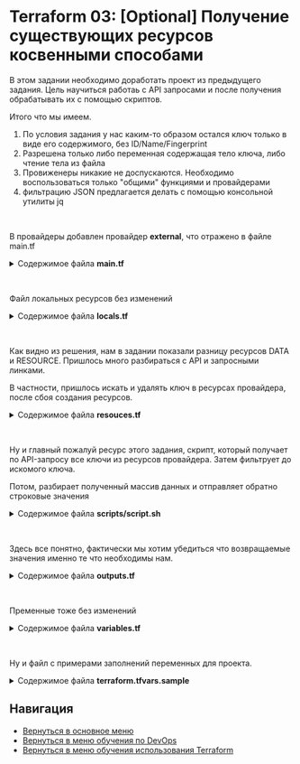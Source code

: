 Terraform 03: [Optional] Получение существующих ресурсов косвенными способами
===

<p>В этом задании необходимо доработать проект из предыдущего задания. Цель научиться работаь с API запросами и после получения обрабатывать их с помощью скриптов.</p>
<p>Итого что мы имеем.</p>

1. По условия задания у нас каким-то образом остался ключ только в виде его содержимого, без ID/Name/Fingerprint
2. Разрешена только либо переменная содержащая тело ключа, либо чтение тела из файла
3. Провиженеры никакие не доспускаются. Необходимо воспользоваться только "общими" функциями и провайдерами
4. фильтрацию JSON предлагается делать с помощью консольной утилиты jq

<br><p>В провайдеры добавлен провайдер <b>external</b>, что отражено в файле main.tf</p>

<details>
<summary>Содержимое файла <b>main.tf</b></summary>

```yml
terraform {
  required_providers {
    digitalocean = {
      source = "digitalocean/digitalocean"
      version = "~> 2.0"
    }
    external = {
      source = "hashicorp/external"
      version = "2.2.3"
    }
  }
}

provider "digitalocean" {
  token = var.do_token
}

provider "external" {
  # Configuration options
}

```

</details>

<br><p>Файл локальных ресурсов без изменений</p>

<details>
<summary>Содержимое файла <b>locals.tf</b></summary>

```yml
locals {
  # Увидел такое решение по пренеймингу размеров VPC
  # Использование:
  # size = local.sizes.nano

  sizes = {
    nano      = "s-1vcpu-1gb"
    micro     = "s-2vcpu-2gb"
    small     = "s-2vcpu-4gb"
    medium    = "s-4vcpu-8gb"
    large     = "s-6vcpu-16gb"
    x-large   = "s-8vcpu-32gb"
    xx-large  = "s-16vcpu-64gb"
    xxx-large = "s-24vcpu-128gb"
    maximum   = "s-32vcpu-192gb"
  }

  # Увидел такое решение по пренеймингу регионов
  # Использование:
  # size = local.regions.frankfurt

  regions = {
    new_york_1    = "nyc1"
    new_york_3    = "nyc3"
    san_francisco = "sfo3"
    amsterdam     = "ams3"
    singapore     = "sgp1"
    london        = "lon1"
    frankfurt     = "fra1"
    toronto       = "tor1"
    india         = "blr1"
  }
}

```

</details>

<br><p>Как видно из решения, нам в задании показали разницу ресурсов DATA и RESOURCE. Пришлось много разбираться с API и запросными линками.</p>
<p>В частности, пришлось искать и удалять ключ в ресурсах провайдера, после сбоя создания ресурсов.</p>

<details>
<summary>Содержимое файла <b>resouces.tf</b></summary>

```yml
resource "digitalocean_droplet" "srv" {
  image  = var.vm_img
  name   = var.vm_name
  region = local.regions.frankfurt
  size   = local.sizes.nano
  tags   = [var.tag_cources, var.tag_task, var.tag_user_email]
  ssh_keys = [data.external.export_shared_key.result.id, digitalocean_ssh_key.user.id]
}

data "external" "export_shared_key" {
  program = ["bash", "${path.root}/scripts/script.sh"]

  query = {
    token = var.do_token
    pub_key = var.ssh_pub_key_shared
  }
}

resource "digitalocean_ssh_key" "user" {
  name       = "Terraform user key"
  public_key = file(var.ssh_pub_key_user)

```

</details>

<br><p>Ну и главный пожалуй ресурс этого задания, скрипт, который получает по API-запросу все ключи из ресурсов провайдера. Затем фильтрует до искомого ключа.</p>
<p>Потом, разбирает полученный массив данных и отправляет обратно строковые значения</p>

<details>
<summary>Содержимое файла <b>scripts/script.sh</b></summary>

```bash
#!/bin/bash
# это промежуточный вариант, до полного понимания как это должно работать
# token=`grep do_token ./terraform.tfvars | cut -d ' ' -f 3 | cut -d '"' -f 2`
# pub_key=`grep pub_key ./terraform.tfvars | cut -d ' ' -f 3,4 | cut -d '"' -f 2`

eval "$(jq -r '@sh "token=\(.token) pub_key=\(.pub_key)"')"

curl_result=$(curl --silent -X GET -H "Content-Type: application/json" -H "Authorization: Bearer $token" "https://api.digitalocean.com/v2/account/keys?per_page=200" | jq -r '.ssh_keys[] | select(.public_key=="'"$pub_key"'")')

id=`echo $curl_result | jq -r '.id'`
name=`echo $curl_result | jq -r '.name'`
fingerprint=`echo $curl_result | jq -r '.fingerprint'`

echo `jq -n --arg id "$id" \
            --arg name "$name" \
            --arg fingerprint "$fingerprint" \
            '{"id":$id, "name":$name, "fingerprint":$fingerprint}'`

```

> Ответ от куратора на вопрос про возврат значений
> "... TF здесь подсказывает, что ожидает получить в JSON только строковые значения, так как идентификатор число и хочется вернуть его как число, но это ограничение именно провайдера."

</details>

<br><p>Здесь все понятно, фактически мы хотим убедиться что возвращаемые значения именно те что необходимы нам.</p>

<details>
<summary>Содержимое файла <b>outputs.tf</b></summary>

```yml
output "shared_ssh-key_id" {
  description = "Export ID Shared key from external provider"
  value       = data.external.export_shared_key.result.id
}

output "shared_ssh-key_name" {
  description = "Export NAME Shared key from external provider"
  value       = data.external.export_shared_key.result.name
}

output "shared_ssh-key_fingerprint" {
  description = "Export FINGERPRINT Shared key from external provider"
  value       = data.external.export_shared_key.result.fingerprint
}

output "ipv4_public" {
  description = "DigitalOcean output IPv4 public address"
  value       = digitalocean_droplet.srv.ipv4_address
}

```

</details>

<br><p>Пременные тоже без изменений</p>

<details>
<summary>Содержимое файла <b>variables.tf</b></summary>

```yml
variable "do_token" {
  type = string
  sensitive = true
}

variable "ssh_pub_key_shared" {
  type = string
  sensitive = true
}

variable "ssh_pub_key_user" {
  type = string
  sensitive = true
}

variable "tag_task" {
  type = string
}

variable "tag_user_email" {
  type = string
}

variable "tag_cources" {
  type = string
}

variable "vm_name" {
  type = string
  default = "test"
}

variable "vm_img" {
  type = string
  default = "ubuntu-20-04-x64"
}

```

</details>

<br><p>Ну и файл с примерами заполнений переменных для проекта.</p>

<details>
<summary>Содержимое файла <b>terraform.tfvars.sample</b></summary>

```yml
do_token = "your_token"
tag_task = "task_name:your_task"
tag_user_email = "user_email:your_email"
tag_cources = "cources:your_cources"
vm_name = "do_vm-name"
vm_img = "ubuntu-20-04-x64"
ssh_pub_key_shared = "SHARED_BODY_SSH_KEY"
ssh_pub_key_user = "PATH_to_YOUR_SSH_KEY"

```

</details>

Навигация
---

* [Вернуться в основное меню](../../README.md)
* [Вернуться в меню обучения по DevOps](../README.md)
* [Вернуться в меню обучения использования Terraform](./README.md)
